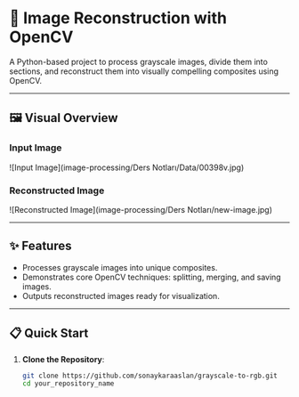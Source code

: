 # 🎨 Image Reconstruction with OpenCV

A Python-based project to process grayscale images, divide them into sections, and reconstruct them into visually compelling composites using OpenCV.

---


## 🖼️ Visual Overview

### Input Image
![Input Image](image-processing/Ders Notları/Data/00398v.jpg)

### Reconstructed Image
![Reconstructed Image](image-processing/Ders Notları/new-image.jpg)

---


## ✨ Features
- Processes grayscale images into unique composites.
- Demonstrates core OpenCV techniques: splitting, merging, and saving images.
- Outputs reconstructed images ready for visualization.

---

## 📋 Quick Start

1. **Clone the Repository**:
   ```bash
   git clone https://github.com/sonaykaraaslan/grayscale-to-rgb.git
   cd your_repository_name

